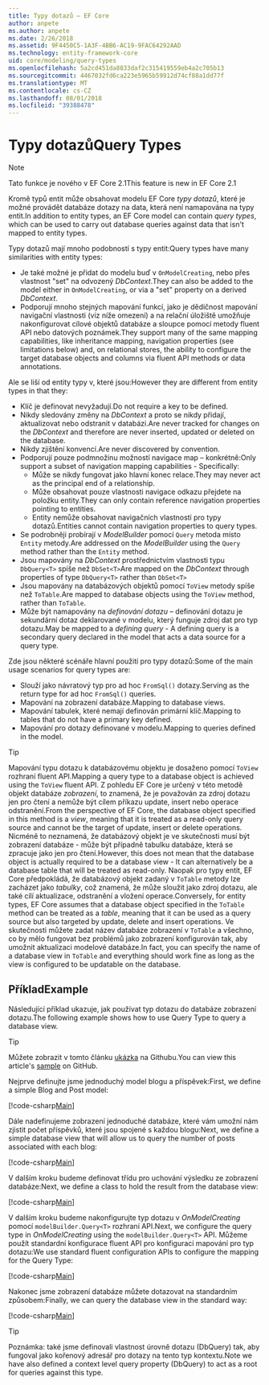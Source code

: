 ```yaml
---
title: Typy dotazů – EF Core
author: anpete
ms.author: anpete
ms.date: 2/26/2018
ms.assetid: 9F4450C5-1A3F-4BB6-AC19-9FAC64292AAD
ms.technology: entity-framework-core
uid: core/modeling/query-types
ms.openlocfilehash: 5a2cd451da8833daf2c315419559eb4a2c705b13
ms.sourcegitcommit: 4467032fd6ca223e5965b59912d74cf88a1dd77f
ms.translationtype: MT
ms.contentlocale: cs-CZ
ms.lasthandoff: 08/01/2018
ms.locfileid: "39388478"
---
```

# <a name="query-types"></a><span data-ttu-id="4e21d-102">Typy dotazů</span><span class="sxs-lookup"><span data-stu-id="4e21d-102">Query Types</span></span>
> [!NOTE]
> <span data-ttu-id="4e21d-103">Tato funkce je nového v EF Core 2.1</span><span class="sxs-lookup"><span data-stu-id="4e21d-103">This feature is new in EF Core 2.1</span></span>

<span data-ttu-id="4e21d-104">Kromě typů entit může obsahovat modelu EF Core _typy dotazů_, které je možné provádět databáze dotazy na data, která není namapována na typy entit.</span><span class="sxs-lookup"><span data-stu-id="4e21d-104">In addition to entity types, an EF Core model can contain _query types_, which can be used to carry out database queries against data that isn't mapped to entity types.</span></span>

<span data-ttu-id="4e21d-105">Typy dotazů mají mnoho podobností s typy entit:</span><span class="sxs-lookup"><span data-stu-id="4e21d-105">Query types have many similarities with entity types:</span></span>

- <span data-ttu-id="4e21d-106">Je také možné je přidat do modelu buď v `OnModelCreating`, nebo přes vlastnost "set" na odvozený _DbContext_.</span><span class="sxs-lookup"><span data-stu-id="4e21d-106">They can also be added to the model either in `OnModelCreating`, or via a "set" property on a derived _DbContext_.</span></span>
- <span data-ttu-id="4e21d-107">Podporují mnoho stejných mapování funkcí, jako je dědičnost mapování navigační vlastnosti (viz níže omezení) a na relační úložiště umožňuje nakonfigurovat cílové objektů databáze a sloupce pomocí metody fluent API nebo datových poznámek.</span><span class="sxs-lookup"><span data-stu-id="4e21d-107">They support many of the same mapping capabilities, like inheritance mapping, navigation properties (see limitations below) and, on relational stores, the ability to configure the target database objects and columns via fluent API methods or data annotations.</span></span>

<span data-ttu-id="4e21d-108">Ale se liší od entity typy v, které jsou:</span><span class="sxs-lookup"><span data-stu-id="4e21d-108">However they are different from entity types in that they:</span></span>

- <span data-ttu-id="4e21d-109">Klíč je definovat nevyžadují.</span><span class="sxs-lookup"><span data-stu-id="4e21d-109">Do not require a key to be defined.</span></span>
- <span data-ttu-id="4e21d-110">Nikdy sledovány změny na _DbContext_ a proto se nikdy přidají, aktualizovat nebo odstranit v databázi.</span><span class="sxs-lookup"><span data-stu-id="4e21d-110">Are never tracked for changes on the _DbContext_ and therefore are never inserted, updated or deleted on the database.</span></span>
- <span data-ttu-id="4e21d-111">Nikdy zjištění konvencí.</span><span class="sxs-lookup"><span data-stu-id="4e21d-111">Are never discovered by convention.</span></span>
- <span data-ttu-id="4e21d-112">Podporují pouze podmnožinu možností navigace map – konkrétně:</span><span class="sxs-lookup"><span data-stu-id="4e21d-112">Only support a subset of navigation mapping capabilities - Specifically:</span></span>
  - <span data-ttu-id="4e21d-113">Může se nikdy fungovat jako hlavní konec relace.</span><span class="sxs-lookup"><span data-stu-id="4e21d-113">They may never act as the principal end of a relationship.</span></span>
  - <span data-ttu-id="4e21d-114">Může obsahovat pouze vlastnosti navigace odkazu přejdete na položku entity.</span><span class="sxs-lookup"><span data-stu-id="4e21d-114">They can only contain reference navigation properties pointing to entities.</span></span>
  - <span data-ttu-id="4e21d-115">Entity nemůže obsahovat navigačních vlastností pro typy dotazů.</span><span class="sxs-lookup"><span data-stu-id="4e21d-115">Entities cannot contain navigation properties to query types.</span></span>
- <span data-ttu-id="4e21d-116">Se podrobněji probírají v _ModelBuilder_ pomocí `Query` metoda místo `Entity` metody.</span><span class="sxs-lookup"><span data-stu-id="4e21d-116">Are addressed on the _ModelBuilder_ using the `Query` method rather than the `Entity` method.</span></span>
- <span data-ttu-id="4e21d-117">Jsou mapovány na _DbContext_ prostřednictvím vlastnosti typu `DbQuery<T>` spíše než `DbSet<T>`</span><span class="sxs-lookup"><span data-stu-id="4e21d-117">Are mapped on the _DbContext_ through properties of type `DbQuery<T>` rather than `DbSet<T>`</span></span>
- <span data-ttu-id="4e21d-118">Jsou mapovány na databázových objektů pomocí `ToView` metody spíše než `ToTable`.</span><span class="sxs-lookup"><span data-stu-id="4e21d-118">Are mapped to database objects using the `ToView` method, rather than `ToTable`.</span></span>
- <span data-ttu-id="4e21d-119">Může být namapovány na _definování dotazu_ – definování dotazu je sekundární dotaz deklarované v modelu, který funguje zdroj dat pro typ dotazu.</span><span class="sxs-lookup"><span data-stu-id="4e21d-119">May be mapped to a _defining query_ - A defining query is a secondary query declared in the model that acts a data source for a query type.</span></span>

<span data-ttu-id="4e21d-120">Zde jsou některé scénáře hlavní použití pro typy dotazů:</span><span class="sxs-lookup"><span data-stu-id="4e21d-120">Some of the main usage scenarios for query types are:</span></span>

- <span data-ttu-id="4e21d-121">Slouží jako návratový typ pro ad hoc `FromSql()` dotazy.</span><span class="sxs-lookup"><span data-stu-id="4e21d-121">Serving as the return type for ad hoc `FromSql()` queries.</span></span>
- <span data-ttu-id="4e21d-122">Mapování na zobrazení databáze.</span><span class="sxs-lookup"><span data-stu-id="4e21d-122">Mapping to database views.</span></span>
- <span data-ttu-id="4e21d-123">Mapování tabulek, které nemají definován primární klíč.</span><span class="sxs-lookup"><span data-stu-id="4e21d-123">Mapping to tables that do not have a primary key defined.</span></span>
- <span data-ttu-id="4e21d-124">Mapování pro dotazy definované v modelu.</span><span class="sxs-lookup"><span data-stu-id="4e21d-124">Mapping to queries defined in the model.</span></span>

> [!TIP]
> <span data-ttu-id="4e21d-125">Mapování typu dotazu k databázovému objektu je dosaženo pomocí `ToView` rozhraní fluent API.</span><span class="sxs-lookup"><span data-stu-id="4e21d-125">Mapping a query type to a database object is achieved using the `ToView` fluent API.</span></span> <span data-ttu-id="4e21d-126">Z pohledu EF Core je určený v této metodě objekt databáze _zobrazení_, to znamená, že je považován za zdroj dotazu jen pro čtení a nemůže být cílem příkazu update, insert nebo operace odstranění.</span><span class="sxs-lookup"><span data-stu-id="4e21d-126">From the perspective of EF Core, the database object specified in this method is a _view_, meaning that it is treated as a read-only query source and cannot be the target of update, insert or delete operations.</span></span> <span data-ttu-id="4e21d-127">Nicméně to neznamená, že databázový objekt je ve skutečnosti musí být zobrazení databáze - může být případně tabulku databáze, která se zpracuje jako jen pro čtení.</span><span class="sxs-lookup"><span data-stu-id="4e21d-127">However, this does not mean that the database object is actually required to be a database view - It can alternatively be a database table that will be treated as read-only.</span></span> <span data-ttu-id="4e21d-128">Naopak pro typy entit, EF Core předpokládá, že databázový objekt zadaný v `ToTable` metody lze zacházet jako _tabulky_, což znamená, že může sloužit jako zdroj dotazu, ale také cílí aktualizace, odstranění a vložení operace.</span><span class="sxs-lookup"><span data-stu-id="4e21d-128">Conversely, for entity types, EF Core assumes that a database object specified in the `ToTable` method can be treated as a _table_, meaning that it can be used as a query source but also targeted by update, delete and insert operations.</span></span> <span data-ttu-id="4e21d-129">Ve skutečnosti můžete zadat název databáze zobrazení v `ToTable` a všechno, co by mělo fungovat bez problémů jako zobrazení konfigurován tak, aby umožnit aktualizaci modelové databáze.</span><span class="sxs-lookup"><span data-stu-id="4e21d-129">In fact, you can specify the name of a database view in `ToTable` and everything should work fine as long as the view is configured to be updatable on the database.</span></span>

## <a name="example"></a><span data-ttu-id="4e21d-130">Příklad</span><span class="sxs-lookup"><span data-stu-id="4e21d-130">Example</span></span>

<span data-ttu-id="4e21d-131">Následující příklad ukazuje, jak používat typ dotazu do databáze zobrazení dotazu.</span><span class="sxs-lookup"><span data-stu-id="4e21d-131">The following example shows how to use Query Type to query a database view.</span></span>

> [!TIP]
> <span data-ttu-id="4e21d-132">Můžete zobrazit v tomto článku [ukázka](https://github.com/aspnet/EntityFrameworkCore/tree/master/samples/QueryTypes) na Githubu.</span><span class="sxs-lookup"><span data-stu-id="4e21d-132">You can view this article's [sample](https://github.com/aspnet/EntityFrameworkCore/tree/master/samples/QueryTypes) on GitHub.</span></span>

<span data-ttu-id="4e21d-133">Nejprve definujte jsme jednoduchý model blogu a příspěvek:</span><span class="sxs-lookup"><span data-stu-id="4e21d-133">First, we define a simple Blog and Post model:</span></span>

[!code-csharp[Main](../../../efcore-repo/samples/QueryTypes/Program.cs#Entities)]

<span data-ttu-id="4e21d-134">Dále nadefinujeme zobrazení jednoduché databáze, které vám umožní nám zjistit počet příspěvků, které jsou spojené s každou blogu:</span><span class="sxs-lookup"><span data-stu-id="4e21d-134">Next, we define a simple database view that will allow us to query the number of posts associated with each blog:</span></span>

[!code-csharp[Main](../../../efcore-repo/samples/QueryTypes/Program.cs#View)]

<span data-ttu-id="4e21d-135">V dalším kroku budeme definovat třídu pro uchování výsledku ze zobrazení databáze:</span><span class="sxs-lookup"><span data-stu-id="4e21d-135">Next, we define a class to hold the result from the database view:</span></span>

[!code-csharp[Main](../../../efcore-repo/samples/QueryTypes/Program.cs#QueryType)]

<span data-ttu-id="4e21d-136">V dalším kroku budeme nakonfigurujte typ dotazu v _OnModelCreating_ pomocí `modelBuilder.Query<T>` rozhraní API.</span><span class="sxs-lookup"><span data-stu-id="4e21d-136">Next, we configure the query type in _OnModelCreating_ using the `modelBuilder.Query<T>` API.</span></span>
<span data-ttu-id="4e21d-137">Můžeme použít standardní konfigurace fluent API pro konfiguraci mapování pro typ dotazu:</span><span class="sxs-lookup"><span data-stu-id="4e21d-137">We use standard fluent configuration APIs to configure the mapping for the Query Type:</span></span>

[!code-csharp[Main](../../../efcore-repo/samples/QueryTypes/Program.cs#Configuration)]

<span data-ttu-id="4e21d-138">Nakonec jsme zobrazení databáze můžete dotazovat na standardním způsobem:</span><span class="sxs-lookup"><span data-stu-id="4e21d-138">Finally, we can query the database view in the standard way:</span></span>

[!code-csharp[Main](../../../efcore-repo/samples/QueryTypes/Program.cs#Query)]

> [!TIP]
> <span data-ttu-id="4e21d-139">Poznámka: také jsme definovali vlastnost úrovně dotazu (DbQuery) tak, aby fungoval jako kořenový adresář pro dotazy na tento typ kontextu.</span><span class="sxs-lookup"><span data-stu-id="4e21d-139">Note we have also defined a context level query property (DbQuery) to act as a root for queries against this type.</span></span>
